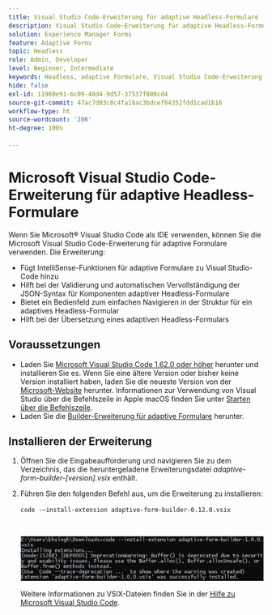 ```yaml
---
title: Visual Studio Code-Erweiterung für adaptive Headless-Formulare
description: Visual Studio Code-Erweiterung für adaptive Headless-Formulare
solution: Experience Manager Forms
feature: Adaptive Forms
topic: Headless
role: Admin, Developer
level: Beginner, Intermediate
keywords: Headless, adaptive Formulare, Visual Studio Code-Erweiterung
hide: false
exl-id: 11960e91-6c09-48d4-9d57-37537f808cd4
source-git-commit: 47ac7d03c8c4fa18ac3bdcef04352fdd1cad1b16
workflow-type: ht
source-wordcount: '206'
ht-degree: 100%

---
```


# Microsoft Visual Studio Code-Erweiterung für adaptive Headless-Formulare

Wenn Sie Microsoft® Visual Studio Code als IDE verwenden, können Sie die Microsoft Visual Studio Code-Erweiterung für adaptive Formulare verwenden. Die Erweiterung:

* Fügt IntelliSense-Funktionen für adaptive Formulare zu Visual Studio-Code hinzu
* Hilft bei der Validierung und automatischen Vervollständigung der JSON-Syntax für Komponenten adaptiver Headless-Formulare
* Bietet ein Bedienfeld zum einfachen Navigieren in der Struktur für ein adaptives Headless-Formular
* Hilft bei der Übersetzung eines adaptiven Headless-Formulars

<!-- 

The extension o easily navigate the structure 

Adobe provides an extension for Microsoft&reg; Visual Studio Code to make it easier for you to navigate structure and develop Headless adaptive forms in Visual Studio Code. The extension adds Adaptive Forms related IntelliSense capabilities and helps auto-complete Headless adaptive forms JSON syntax. It also adds a panel, titled Forms Tree, to help navigate structure of Headless adaptive form. 

-->

## Voraussetzungen

* Laden Sie [Microsoft Visual Studio Code 1.62.0 oder höher](https://code.visualstudio.com/docs/supporting/FAQ#_how-do-i-find-the-version) herunter und installieren Sie es. Wenn Sie eine ältere Version oder bisher keine Version installiert haben, laden Sie die neueste Version von der [Microsoft-Website](https://code.visualstudio.com/docs/setup/setup-overview) herunter. Informationen zur Verwendung von Visual Studio über die Befehlszeile in Apple macOS finden Sie unter [Starten über die Befehlszeile](https://code.visualstudio.com/docs/setup/mac#_launching-from-the-command-line).
* Laden Sie die [Builder-Erweiterung für adaptive Formulare](/help/assets/adaptive-form-builder-0.12.0.vsix) herunter.

## Installieren der Erweiterung

1. Öffnen Sie die Eingabeaufforderung und navigieren Sie zu dem Verzeichnis, das die heruntergeladene Erweiterungsdatei *adaptive-form-builder-[version].vsix* enthält.

1. Führen Sie den folgenden Befehl aus, um die Erweiterung zu installieren:

   `code -–install-extension adaptive-form-builder-0.12.0.vsix`

   <br>

   ![Installieren der Erweiterung](/help/assets/install-extension.png)


   Weitere Informationen zu VSIX-Dateien finden Sie in der [Hilfe zu Microsoft Visual Studio Code](https://code.visualstudio.com/docs/editor/extension-marketplace#_install-from-a-vsix).
